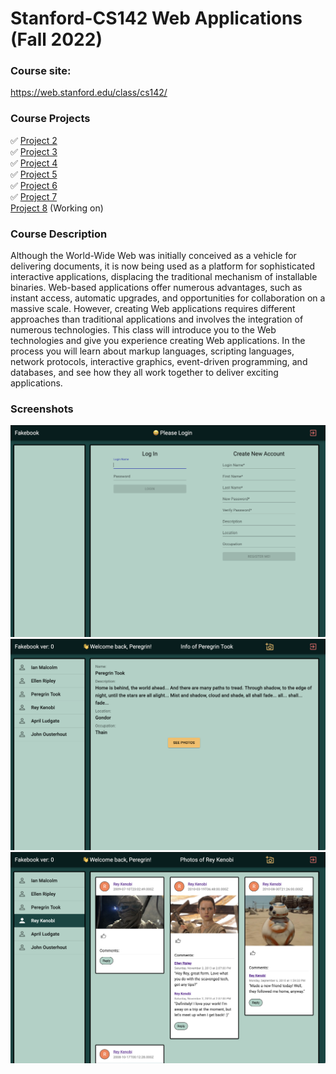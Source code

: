 # Stanford-CS142 Web Applications (Fall 2022)

### Course site: 
https://web.stanford.edu/class/cs142/

### Course Projects
✅ [Project 2](https://github.com/a2677331/Stanford-CS142/tree/main/project2)  <br/>
✅ [Project 3](https://github.com/a2677331/Stanford-CS142/tree/main/project3)  <br/>
✅ [Project 4](https://github.com/a2677331/Stanford-CS142/tree/main/project4)  <br/>
✅ [Project 5](https://github.com/a2677331/Stanford-CS142/tree/main/project5react)  <br/>
✅ [Project 6](https://github.com/a2677331/Stanford-CS142/tree/main/project6react)  <br/>
✅ [Project 7](https://github.com/a2677331/Stanford-CS142/tree/main/project7ExtraCredits)  <br/>
[Project 8](https://github.com/a2677331/Stanford-CS142/tree/main/project8) (Working on) 

### Course Description
Although the World-Wide Web was initially conceived as a vehicle for delivering documents, it is now being used as a platform for sophisticated interactive applications, displacing the traditional mechanism of installable binaries. Web-based applications offer numerous advantages, such as instant access, automatic upgrades, and opportunities for collaboration on a massive scale. However, creating Web applications requires different approaches than traditional applications and involves the integration of numerous technologies. This class will introduce you to the Web technologies and give you experience creating Web applications. In the process you will learn about markup languages, scripting languages, network protocols, interactive graphics, event-driven programming, and databases, and see how they all work together to deliver exciting applications.


### Screenshots
![1](https://github.com/a2677331/Stanford-CS142/blob/main/p1.png)
![2](https://github.com/a2677331/Stanford-CS142/blob/main/p2.png)
![3](https://github.com/a2677331/Stanford-CS142/blob/main/p3.png)
